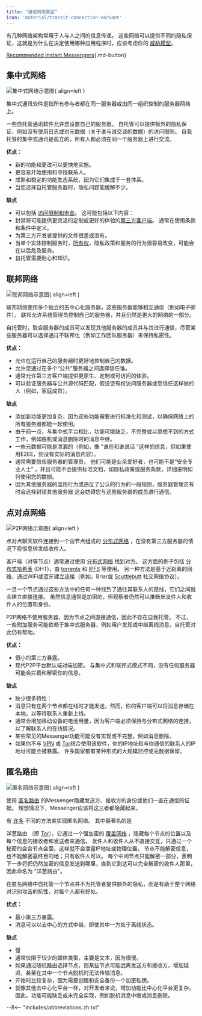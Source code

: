 ```yaml
---
title: "通信网络类型"
icon: 'material/transit-connection-variant'
---
```


有几种网络架构常用于人与人之间的信息传递。 这些网络可以提供不同的隐私保证，这就是为什么在决定使用哪种应用程序时，应该考虑你的 [威胁模型](../basics/threat-modeling.md)。

[Recommended Instant Messengers](../real-time-communication.md ""){.md-button}

## 集中式网络

![集中式网络示意图](../assets/img/layout/network-centralized.svg){ align=left }

集中式通讯软件是指所有参与者都在同一服务器或由同一组织控制的服务器网络上。

一些自托管通讯软件允许您设置自己的服务器。 自托管可以提供额外的隐私保证，例如没有使用日志或对元数据（关于谁与谁交谈的数据）的访问限制。 自我托管的集中式通讯是孤立的，所有人都必须在同一个服务器上进行交流。

**优点：**

- 新的功能和更改可以更快地实施。
- 更容易开始使用和寻找联系人。
- 成熟和稳定的功能生态系统，因为它们集成于一套体系。
- 当您选择自托管服务器时，隐私问题能缓解不少。

**缺点**

- 可以包括 [访问限制和审查](https://drewdevault.com/2018/08/08/Signal.html)。 这可能包括以下内容：
- 封禁将可能提供更灵活的定制或更好的体验的[第三方客户端](https://github.com/LibreSignal/LibreSignal/issues/37#issuecomment-217211165)。 通常在使用条款和条件中定义。
- 为第三方开发者提供的文件很差或没有。
- 当单个实体控制服务时，[所有权](https://web.archive.org/web/20210729191953/https://blog.privacytools.io/delisting-wire/)，隐私政策和服务的行为很容易改变，可能会在以后危及服务。
- 自托管需要耐心和知识。

## 联邦网络

![联邦网络示意图](../assets/img/layout/network-decentralized.svg){ align=left }

联邦网络使用多个独立的去中心化服务器，这些服务器能够相互通信（例如电子邮件）。 联邦允许系统管理员控制自己的服务器，并且仍然是更大的网络的一部分。

自托管时，联合服务器的成员可以发现其他服务器的成员并与其进行通信，尽管某些服务器可以选择通过不联邦化（例如工作团队服务器）来保持私密性。

**优点：**

- 允许在运行自己的服务器时更好地控制自己的数据。
- 允许您通过在多个“公共”服务器之间选择信任谁。
- 通常允许第三方客户端提供更原生、定制或可访问的体验。
- 可以验证服务器与公共源代码匹配，假设您有权访问服务器或您信任这样做的人（例如，家庭成员）。

**缺点**

- 添加新功能更加复杂，因为这些功能需要进行标准化和测试，以确保网络上的所有服务器都能一起使用。
- 由于前一点，与集中式平台相比，功能可能缺乏，不完整或以意想不到的方式工作，例如脱机或消息删除时的消息中继。
- 一些元数据可能是泄漏的（例如，像 "谁在和谁说话 "这样的信息，但如果使用E2EE，则没有实际的消息内容）。
- 通常需要信任服务器的管理员。 他们可能是业余爱好者，也可能不是“安全专业人士” ，并且可能不会提供标准文档，如隐私政策或服务条款，详细说明如何使用您的数据。
- 因为其他服务器的滥用行为或违反了公认的行为的一般规则，服务器管理员有时会选择封锁其他服务器 这会妨碍您与这些服务器的成员进行通信。

## 点对点网络

![P2P网络示意图](../assets/img/layout/network-distributed.svg){ align=left }

点对点聊天软件连接到一个由节点组成的 [分布式网络](https://en.wikipedia.org/wiki/Distributed_networking) ，在没有第三方服务器的情况下将信息转发给收件人。

客户端（对等节点）通常通过使用 [分布式网络](https://en.wikipedia.org/wiki/Distributed_computing) 找到对方。 这方面的例子包括 [分布式哈希表](https://en.wikipedia.org/wiki/Distributed_hash_table) (DHT)，由 [torrents](https://en.wikipedia.org/wiki/BitTorrent_(protocol)) 和 [IPFS](https://en.wikipedia.org/wiki/InterPlanetary_File_System) 等使用。 另一种方法是基于近距离的网络，通过WiFi或蓝牙建立连接（例如，Briar或 [Scuttlebutt](https://www.scuttlebutt.nz) 社交网络协议）。

一旦一个节点通过这些方法中的任何一种找到了通往其联系人的路线，它们之间就会建立直接连接。 虽然信息通常是加密的，但观察者仍然可以推断出发件人和收件人的位置和身份。

P2P网络不使用服务器，因为节点之间直接通信，因此不存在自我托管。 不过，一些附加服务可能依赖于集中式服务器，例如用户发现或中继离线消息，自托管对此仍有帮助。

**优点：**

- 很小的第三方暴露。
- 现代P2P平台默认端对端加密。 与集中式和联邦式模式不同，没有任何服务器可能会拦截和解密你的信息。

**缺点**

- 缺少很多特性：
- 消息只有在两个节点都在线时才能发送，然而，你的客户端可以将消息存储在本地，以等待联系人重新上线。
- 通常会增加移动设备的电池用量，因为客户端必须保持与分布式网络的连接，以了解联系人的在线情况。
- 某些常见的Messenger功能可能没有实现或不完整，例如消息删除。
- 如果你不与 [VPN](../vpn.md) 或 [Tor](../tor.md)结合使用该软件，你的IP地址和与你通信的联系人的IP地址可能会被暴露。 许多国家都有某种形式的大规模监控或元数据保留。

## 匿名路由

![匿名网络示意图](../assets/img/layout/network-anonymous-routing.svg){ align=left }

使用 [匿名路由](https://doi.org/10.1007/978-1-4419-5906-5_628) 的Messenger隐藏发送方、接收方的身份或他们一直在通信的证据。 理想情况下，Messenger应该将这三者都隐藏起来。

有 [许多](https://doi.org/10.1145/3182658) 不同的方法来实现匿名网络。 其中最著名的是

洋葱路由 （即 [Tor](tor-overview.md)），它通过一个强加密的 [覆盖网络](https://en.wikipedia.org/wiki/Overlay_network) ，隐藏每个节点的位置以及每个信息的接收者和发送者来通信。 发件人和收件人从不直接交互，只通过一个秘密的会合节点会面，这样就不会泄露IP地址或物理位置。 节点不能解密信息，也不能解密最终目的地；只有收件人可以。 每个中间节点只能解密一部分，表明下一步将把仍然加密的信息发送到哪里，直到它到达可以完全解密的收件人那里，因此命名为 "洋葱路由"。</p> 

在匿名网络中自托管一个节点并不为托管者提供额外的隐私，而是有助于整个网络对识别攻击的抗性，对每个人都有好处。

**优点：**

- 最小第三方暴露。
- 消息可以以去中心的方式中继，即使其中一方处于离线状态。

**缺点**

- 慢
- 通常仅限于较少的媒体类型，主要是文本，因为很慢。
- 如果通过随机路由选择节点，则某些节点可能远离发送方和接收方，增加延迟，甚至在其中一个节点脱机时无法传输消息。
- 开始时比较复杂，因为需要创建和安全备份一个加密私钥。
- 就像其他去中心化平台一样，对开发者来说，增加功能比中心化平台更复杂。 因此，功能可能缺乏或未完全实现，例如脱机消息中继或消息删除。

--8<-- "includes/abbreviations.zh.txt"
